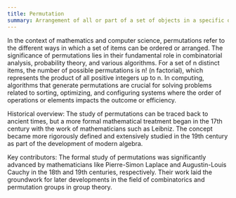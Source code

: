 ```yaml
---
title: Permutation
summary: Arrangement of all or part of a set of objects in a specific order.
---
```

In the context of mathematics and computer science, permutations refer to the different ways in which a set of items can be ordered or arranged. The significance of permutations lies in their fundamental role in combinatorial analysis, probability theory, and various algorithms. For a set of n distinct items, the number of possible permutations is n! (n factorial), which represents the product of all positive integers up to n. In computing, algorithms that generate permutations are crucial for solving problems related to sorting, optimizing, and configuring systems where the order of operations or elements impacts the outcome or efficiency.

Historical overview: The study of permutations can be traced back to ancient times, but a more formal mathematical treatment began in the 17th century with the work of mathematicians such as Leibniz. The concept became more rigorously defined and extensively studied in the 19th century as part of the development of modern algebra.

Key contributors: The formal study of permutations was significantly advanced by mathematicians like Pierre-Simon Laplace and Augustin-Louis Cauchy in the 18th and 19th centuries, respectively. Their work laid the groundwork for later developments in the field of combinatorics and permutation groups in group theory.